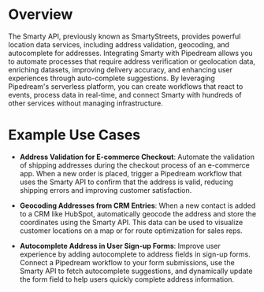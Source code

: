 # Overview

The Smarty API, previously known as SmartyStreets, provides powerful location data services, including address validation, geocoding, and autocomplete for addresses. Integrating Smarty with Pipedream allows you to automate processes that require address verification or geolocation data, enriching datasets, improving delivery accuracy, and enhancing user experiences through auto-complete suggestions. By leveraging Pipedream's serverless platform, you can create workflows that react to events, process data in real-time, and connect Smarty with hundreds of other services without managing infrastructure.

# Example Use Cases

- **Address Validation for E-commerce Checkout**: Automate the validation of shipping addresses during the checkout process of an e-commerce app. When a new order is placed, trigger a Pipedream workflow that uses the Smarty API to confirm that the address is valid, reducing shipping errors and improving customer satisfaction.

- **Geocoding Addresses from CRM Entries**: When a new contact is added to a CRM like HubSpot, automatically geocode the address and store the coordinates using the Smarty API. This data can be used to visualize customer locations on a map or for route optimization for sales reps.

- **Autocomplete Address in User Sign-up Forms**: Improve user experience by adding autocomplete to address fields in sign-up forms. Connect a Pipedream workflow to your form submissions, use the Smarty API to fetch autocomplete suggestions, and dynamically update the form field to help users quickly complete address information.
